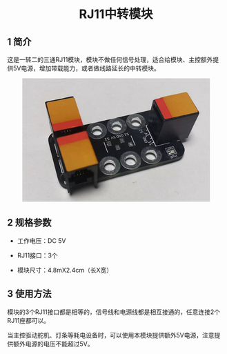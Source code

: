 <div align=center>
<h1 class="text-center">RJ11中转模块</h1>
</div>

## 1 简介

这是一转二的三通RJ11模块，模块不做任何信号处理，适合给模块、主控额外提供5V电源，增加带载能力，或者做线路延长的中转模块。

<div align=center>
<img src="docs\electronic_modules\rj11\rj11_transfer\1719.png">
</div>

 

## 2 规格参数



- 工作电压：DC 5V

- RJ11接口：3个

- 模块尺寸：4.8mX2.4cm（长X宽）

  

## 3 使用方法

模块的3个RJ11接口都是相等的，信号线和电源线都是相互接通的，任意连接2个RJ11座都可以。

当主控驱动舵机、灯条等耗电设备时，可以使用本模块提供额外5V电源，注意提供额外电源的电压不能超过5V。